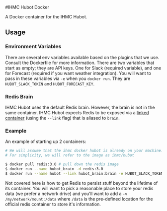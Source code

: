 #IHMC Hubot Docker

A Docker container for the IHMC Hubot.

## Usage

### Environment Variables

There are several env variables available based on the plugins that we use. Consult the Dockerfile for more information. There are two variables that start as empty; they are API keys. One for Slack (required variable), and one for Forecast (required if you want weather integration). You will want to pass in these variables via `-e` when you `docker run`. They are `HUBOT_SLACK_TOKEN` and `HUBOT_FORECAST_KEY`.

### Redis Brain

IHMC Hubot uses the default Redis brain. However, the brain is not in the same container. IHMC Hubot expects Redis to be exposed via a [linked container](https://docs.docker.com/engine/userguide/networking/default_network/dockerlinks/) (using the `--link` flag) that is aliased to `brain`.

### Example
An  example of starting up 2 containers:

```bash
# We will assume that the ihmc docker hubot is already on your machine.
# For simplicity, we will refer to the image as ihmc/hubot

$ docker pull redis:3.0 # pull down the redis image
$ docker run --name hubot_brain -d redis:3.0
$ docker run --name hubot --link hubot_brain:brain -e HUBOT_SLACK_TOKEN=your-token -e HUBOT_FORECAST_KEY=your-api-key -d ihmc/hubot
```

Not covered here is how to get Redis to persist stuff beyond the lifetime of its container. You will want to pick a reasonable place to store your redis data (we prefer a network drive) and you'll want to add a `-v /my/network/mount:/data` where `/data` is the pre-defined location for the official redis container to store it's information.
